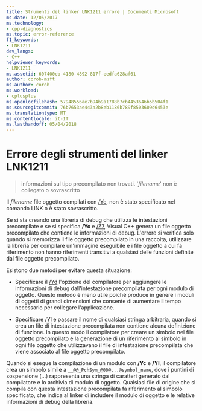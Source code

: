 ```yaml
---
title: Strumenti del linker LNK1211 errore | Documenti Microsoft
ms.date: 12/05/2017
ms.technology:
- cpp-diagnostics
ms.topic: error-reference
f1_keywords:
- LNK1211
dev_langs:
- C++
helpviewer_keywords:
- LNK1211
ms.assetid: 607400eb-4180-4892-817f-eedfa628af61
author: corob-msft
ms.author: corob
ms.workload:
- cplusplus
ms.openlocfilehash: 57948556ae7b94b9a1788b7cb4453646b5b504f1
ms.sourcegitcommit: 76b7653ae443a2b8eb1186b789f8503609d6453e
ms.translationtype: MT
ms.contentlocale: it-IT
ms.lasthandoff: 05/04/2018
---
```

# <a name="linker-tools-error-lnk1211"></a>Errore degli strumenti del linker LNK1211

> informazioni sul tipo precompilato non trovati. '*filename*' non è collegato o sovrascritto

Il *filename* file oggetto compilati con [/Yc](../../build/reference/yc-create-precompiled-header-file.md), non è stato specificato nel comando LINK o è stato sovrascritto.

Se si sta creando una libreria di debug che utilizza le intestazioni precompilate e se si specifica **/Yc** e [/Z7](../../build/reference/z7-zi-zi-debug-information-format.md), Visual C++ genera un file oggetto precompilato che contiene le informazioni di debug. L'errore si verifica solo quando si memorizza il file oggetto precompilato in una raccolta, utilizzare la libreria per compilare un'immagine eseguibile e i file oggetto a cui fa riferimento non hanno riferimenti transitivi a qualsiasi delle funzioni definite dal file oggetto precompilato.

Esistono due metodi per evitare questa situazione:

- Specificare il [/Yd](../../build/reference/yd-place-debug-information-in-object-file.md) l'opzione del compilatore per aggiungere le informazioni di debug dall'intestazione precompilata per ogni modulo di oggetto. Questo metodo è meno utile poiché produce in genere i moduli di oggetti di grandi dimensioni che consente di aumentare il tempo necessario per collegare l'applicazione.

- Specificare [/Yl](../../build/reference/yl-inject-pch-reference-for-debug-library.md) e passare il nome di qualsiasi stringa arbitraria, quando si crea un file di intestazione precompilata non contiene alcuna definizione di funzione. In questo modo il compilatore per creare un simbolo nel file oggetto precompilato e la generazione di un riferimento al simbolo in ogni file oggetto che utilizzavano il file di intestazione precompilata che viene associato al file oggetto precompilato.

Quando si esegue la compilazione di un modulo con **/Yc** e **/Yl**, il compilatore crea un simbolo simile a `__@@_PchSym_@00@...@symbol_name`, dove i puntini di sospensione (...) rappresenta una stringa di caratteri generato dal compilatore e lo archivia di modulo di oggetto. Qualsiasi file di origine che si compila con questa intestazione precompilata fa riferimento al simbolo specificato, che indica al linker di includere il modulo di oggetto e le relative informazioni di debug della libreria.
